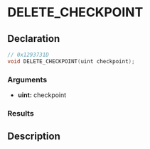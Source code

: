 # DELETE_CHECKPOINT

## Declaration
```cpp
// 0x1293731D
void DELETE_CHECKPOINT(uint checkpoint);
```

### Arguments
- **uint:** checkpoint

### Results

## Description

